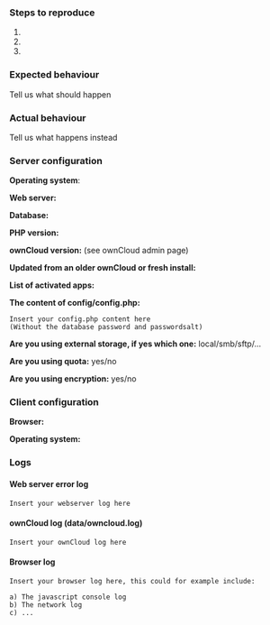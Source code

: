 ### Steps to reproduce
1.
2.
3.

### Expected behaviour
Tell us what should happen

### Actual behaviour
Tell us what happens instead

### Server configuration
**Operating system**:

**Web server:**

**Database:**

**PHP version:**

**ownCloud version:** (see ownCloud admin page)

**Updated from an older ownCloud or fresh install:**

**List of activated apps:**

**The content of config/config.php:**

```
Insert your config.php content here
(Without the database password and passwordsalt)
```

**Are you using external storage, if yes which one:** local/smb/sftp/...

**Are you using quota:** yes/no

**Are you using encryption:** yes/no

### Client configuration
**Browser:**

**Operating system:**

### Logs
#### Web server error log
```
Insert your webserver log here
```

#### ownCloud log (data/owncloud.log)
```
Insert your ownCloud log here
```

#### Browser log
```
Insert your browser log here, this could for example include:

a) The javascript console log
b) The network log 
c) ...
```
